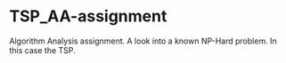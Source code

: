 # TSP_AA-assignment
Algorithm Analysis assignment. A look into a known NP-Hard problem. In this case the TSP.

